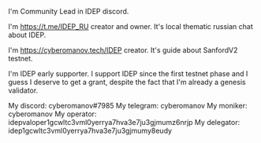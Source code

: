I'm Community Lead in IDEP discord.

I'm https://t.me/IDEP_RU creator and owner. It's local thematic russian chat about IDEP.

I'm https://cyberomanov.tech/IDEP creator. It's guide about SanfordV2 testnet.

I'm IDEP early supporter. I support IDEP since the first testnet phase and I guess I deserve to get a grant, despite the fact that I'm already a genesis validator.

My discord: cyberomanov#7985
My telegram: cyberomanov
My moniker: cyberomanov
My operator: idepvaloper1gcwltc3vml0yerrya7hva3e7ju3gjmumz6nrjp
My delegator: idep1gcwltc3vml0yerrya7hva3e7ju3gjmumy8eudy
